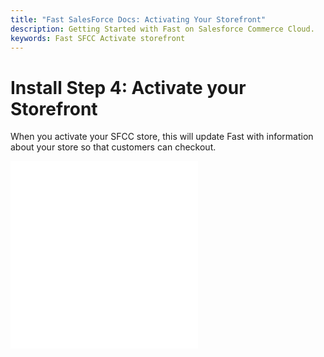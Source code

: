 ```yaml
---
title: "Fast SalesForce Docs: Activating Your Storefront"
description: Getting Started with Fast on Salesforce Commerce Cloud.
keywords: Fast SFCC Activate storefront
---
```


# Install Step 4: Activate your Storefront

When you activate your SFCC store, this will update Fast with information about your store so that customers can checkout.

<embed src="/reusables/for-developers/_platform_all_fast_activate_production_credentials.md" />

<embed src="/reusables/for-developers/_providing-your-logo.md" />
